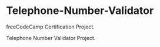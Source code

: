 # Telephone-Number-Validator

freeCodeCamp Certification Project.

Telephone Number Validator Project.
